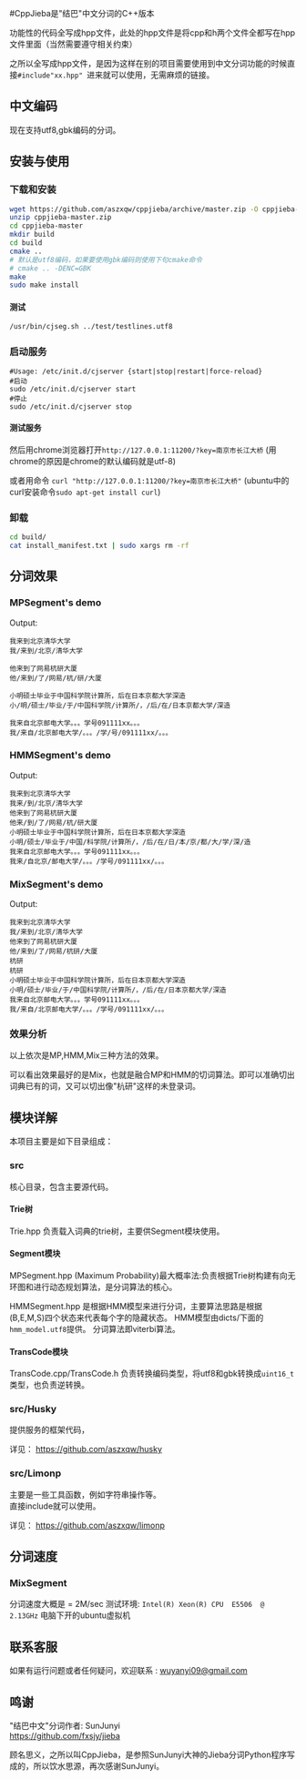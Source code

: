#CppJieba是"结巴"中文分词的C++版本

功能性的代码全写成hpp文件，此处的hpp文件是将cpp和h两个文件全都写在hpp文件里面（当然需要遵守相关约束）

之所以全写成hpp文件，是因为这样在别的项目需要使用到中文分词功能的时候直接`#include"xx.hpp" `进来就可以使用，无需麻烦的链接。

## 中文编码

现在支持utf8,gbk编码的分词。   

## 安装与使用

### 下载和安装

```sh
wget https://github.com/aszxqw/cppjieba/archive/master.zip -O cppjieba-master.zip
unzip cppjieba-master.zip
cd cppjieba-master
mkdir build
cd build
cmake ..
# 默认是utf8编码，如果要使用gbk编码则使用下句cmake命令
# cmake .. -DENC=GBK
make
sudo make install
```

#### 测试

```sh
/usr/bin/cjseg.sh ../test/testlines.utf8
```

### 启动服务

```
#Usage: /etc/init.d/cjserver {start|stop|restart|force-reload}
#启动
sudo /etc/init.d/cjserver start
#停止
sudo /etc/init.d/cjserver stop
```

#### 测试服务

然后用chrome浏览器打开`http://127.0.0.1:11200/?key=南京市长江大桥`
(用chrome的原因是chrome的默认编码就是utf-8)

或者用命令 `curl "http://127.0.0.1:11200/?key=南京市长江大桥"` (ubuntu中的curl安装命令`sudo apt-get install curl`)


### 卸载
```sh
cd build/
cat install_manifest.txt | sudo xargs rm -rf
```

## 分词效果

### MPSegment's demo

Output:
```
我来到北京清华大学
我/来到/北京/清华大学

他来到了网易杭研大厦
他/来到/了/网易/杭/研/大厦

小明硕士毕业于中国科学院计算所，后在日本京都大学深造
小/明/硕士/毕业/于/中国科学院/计算所/，/后/在/日本京都大学/深造

我来自北京邮电大学。。。学号091111xx。。。
我/来自/北京邮电大学/。。。/学/号/091111xx/。。。
```

### HMMSegment's demo

Output:
```
我来到北京清华大学
我来/到/北京/清华大学
他来到了网易杭研大厦
他来/到/了/网易/杭/研大厦
小明硕士毕业于中国科学院计算所，后在日本京都大学深造
小明/硕士/毕业于/中国/科学院/计算所/，/后/在/日/本/京/都/大/学/深/造
我来自北京邮电大学。。。学号091111xx。。。
我来/自北京/邮电大学/。。。/学号/091111xx/。。。
```

### MixSegment's demo

Output:
```
我来到北京清华大学
我/来到/北京/清华大学
他来到了网易杭研大厦
他/来到/了/网易/杭研/大厦
杭研
杭研
小明硕士毕业于中国科学院计算所，后在日本京都大学深造
小明/硕士/毕业/于/中国科学院/计算所/，/后/在/日本京都大学/深造
我来自北京邮电大学。。。学号091111xx。。。
我/来自/北京邮电大学/。。。/学号/091111xx/。。。
```

### 效果分析

以上依次是MP,HMM,Mix三种方法的效果。  

可以看出效果最好的是Mix，也就是融合MP和HMM的切词算法。即可以准确切出词典已有的词，又可以切出像"杭研"这样的未登录词。



## 模块详解

本项目主要是如下目录组成：

### src

核心目录，包含主要源代码。

#### Trie树
Trie.hpp 负责载入词典的trie树，主要供Segment模块使用。

#### Segment模块

MPSegment.hpp
(Maximum Probability)最大概率法:负责根据Trie树构建有向无环图和进行动态规划算法，是分词算法的核心。

HMMSegment.hpp
是根据HMM模型来进行分词，主要算法思路是根据(B,E,M,S)四个状态来代表每个字的隐藏状态。
HMM模型由dicts/下面的`hmm_model.utf8`提供。
分词算法即viterbi算法。

#### TransCode模块

TransCode.cpp/TransCode.h 负责转换编码类型，将utf8和gbk转换成`uint16_t`类型，也负责逆转换。

### src/Husky

提供服务的框架代码，

详见：  https://github.com/aszxqw/husky

### src/Limonp 

主要是一些工具函数，例如字符串操作等。    
直接include就可以使用。

详见：  https://github.com/aszxqw/limonp

## 分词速度

### MixSegment

分词速度大概是 = 2M/sec
测试环境: `Intel(R) Xeon(R) CPU  E5506  @ 2.13GHz` 电脑下开的ubuntu虚拟机


## 联系客服

如果有运行问题或者任何疑问，欢迎联系 : wuyanyi09@gmail.com

## 鸣谢

"结巴中文"分词作者: SunJunyi  
https://github.com/fxsjy/jieba

顾名思义，之所以叫CppJieba，是参照SunJunyi大神的Jieba分词Python程序写成的，所以饮水思源，再次感谢SunJunyi。

